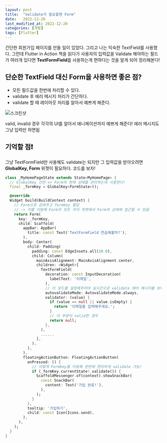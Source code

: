 ```yaml
---
layout: post
title:  "Validate가 필요할땐 Form"
date:   2022-12-20
last_modified_at: 2022-12-20
categories: [개발]
tags: [Flutter]
---
```


간단한 회원가입 페이지를 만들 일이 있었다. 그리고 나는 익숙한 TextField를 사용했다.
그런데 Flutter in Action 책을 읽다가 사용자의 입력값을 Validate 해야하는 필드가 여러개 있다면
**TextFormField**를 사용하는게 편하다는 것을 알게 되어 정리해본다!

## 단순한 TextField 대신 Form을 사용하면 좋은 점?
- 모든 필드값을 한번에 처리할 수 있다.
- validate 후 에러 메시지 처리가 간단하다.
- validate 할 때 레이아웃 처리를 알아서 예쁘게 해준다.

![스크린샷](https://namikng.github.io/assets/images/textFormField.gif)

valid, invalid 경우 각각의 UI를 알아서 애니메이션까지 예쁘게 해준다!
에러 메시지도 그냥 입력만 하면됨

## 기억할 점❗️
그냥 TextFormField만 사용해도 validate는 되지만 그 입력값을 받아오려면
**GlobalKey, Form** 위젯이 필요하다. 
코드를 보자!

```dart
class _MyHomePageState extends State<MyHomePage> {
  // GlobalKey 선언 => Form의 현재 상태를 관리하는데 사용한다!
  final _formKey = GlobalKey<FormState>();

  @override
  Widget build(BuildContext context) {
    // Form으로 감싸주고 formkey 할당
    // -> 키를 이용해 Form의 모든 자식 위젯에서 Form의 상태에 접근할 수 있음
    return Form(
      key: _formKey,
      child: Scaffold(
        appBar: AppBar(
          title: const Text('TextFormField 연습해볼까?'),
        ),
        body: Center(
          child: Padding(
            padding: const EdgeInsets.all(20.0),
            child: Column(
              mainAxisAlignment: MainAxisAlignment.center,
              children: <Widget>[
                TextFormField(
                  decoration: const InputDecoration(
                    labelText: '이메일',
                  ),
                  // 이 모드를 설정해주어야 실시간으로 validate 에러 메시지를 보여준다!
                  autovalidateMode: AutovalidateMode.always,
                  validator: (value) {
                    if (value == null || value.isEmpty) {
                      return '이메일을 입력해주세요.';
                    }
                    // 이 부분이 valid한 경우
                    return null;
                  },
                ),
                ......
              ],
            ),
          ),
        ),
        floatingActionButton: FloatingActionButton(
          onPressed: () {
            // 이렇게 FormKey를 이용해 한번에 편리하게 validate 가능!
            if (_formKey.currentState!.validate()) {
              ScaffoldMessenger.of(context).showSnackBar(
                const SnackBar(
                  content: Text('가입 완료!'),
                ),
              );
            }
          },
          tooltip: '가입하기',
          child: const Icon(Icons.send),
        ),
      ),
    );
  }
}
```









